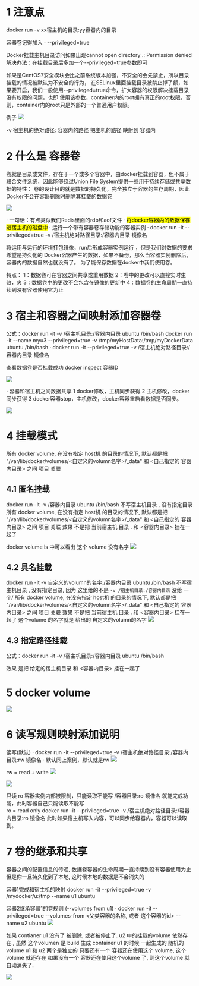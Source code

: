 
# 1 注意点

docker run -v xx宿主机的目录:yy容器内的目录  

容器卷记得加入
·	--privileged=true
 
 Docker挂载主机目录访问如果出现cannot open directory .: Permission denied
解决办法：在挂载目录后多加一个--privileged=true参数即可
  
如果是CentOS7安全模块会比之前系统版本加强，不安全的会先禁止，所以目录挂载的情况被默认为不安全的行为，
在SELinux里面挂载目录被禁止掉了额，如果要开启，我们一般使用--privileged=true命令，扩大容器的权限解决挂载目录没有权限的问题，也即
使用该参数，container内的root拥有真正的root权限，否则，container内的root只是外部的一个普通用户权限。


例子
![](image/Pasted%20image%2020240208123521.png)

-v 宿主机的绝对路径: 容器内的路径   把主机的路径 映射到 容器内 

# 2 什么是 容器卷 
卷就是目录或文件，存在于一个或多个容器中，由docker挂载到容器，但不属于联合文件系统，因此能够绕过Union File System提供一些用于持续存储或共享数据的特性：
卷的设计目的就是数据的持久化，完全独立于容器的生存周期，因此Docker不会在容器删除时删除其挂载的数据卷

![](image/Pasted%20image%2020240208123825.png)
 
·	一句话：有点类似我们Redis里面的rdb和aof文件
·	<mark>将docker容器内的数据保存进宿主机的磁盘中</mark>
·	运行一个带有容器卷存储功能的容器实例
·	 docker run -it --privileged=true -v /宿主机绝对路径目录:/容器内目录      镜像名


将运用与运行的环境打包镜像，run后形成容器实例运行 ，但是我们对数据的要求希望是持久化的 
Docker容器产生的数据，如果不备份，那么当容器实例删除后，容器内的数据自然也就没有了。
为了能保存数据在docker中我们使用卷。
 
特点：
1：数据卷可在容器之间共享或重用数据
2：卷中的更改可以直接实时生效，爽
3：数据卷中的更改不会包含在镜像的更新中
4：数据卷的生命周期一直持续到没有容器使用它为止



# 3 宿主和容器之间映射添加容器卷

公式：docker run -it -v /宿主机目录:/容器内目录 ubuntu /bin/bash
docker run -it --name myu3 --privileged=true -v /tmp/myHostData:/tmp/myDockerData ubuntu /bin/bash
·	 docker run -it --privileged=true -v /宿主机绝对路径目录:/容器内目录      镜像名


查看数据卷是否挂载成功
docker inspect 容器ID

![](image/Pasted%20image%2020240208124949.png)

·	容器和宿主机之间数据共享
1 docker修改，主机同步获得 
2 主机修改，docker同步获得
3 docker容器stop，主机修改，docker容器重启看数据是否同步。

![](image/Pasted%20image%2020240208125036.png)


# 4 挂载模式 

所有 docker volume, 在没有指定 host机 的目录的情况下,  默认都是把 "/var/lib/docker/volumes/<自定义的volumn名字>/\_data" 和 <自己指定的 容器内目录> 之间 项目 关联 

## 4.1 匿名挂载
docker run -it -v /容器内目录 ubuntu /bin/bash
不写宿主机目录 , 没有指定目录
所有 docker volume, 在没有指定 host机 的目录的情况下,  默认都是把 "/var/lib/docker/volumes/<自定义的volumn名字>/\_data" 和 <自己指定的 容器内目录> 之间 项目 关联 
效果 不是把 当前宿主机 目录 . 和  <容器内目录>  挂在一起了

docker volume ls 中可以看出 这个 volume 没有名字 
![](image/Pasted%20image%2020240210135438.png)

## 4.2 具名挂载

docker run -it -v 自定义的volumn的名字:/容器内目录 ubuntu /bin/bash
不写宿主机目录 , 没有指定目录, 因为 这里给的不是 `-v /宿主机目录:/容器内目录` 没给 一个/
所有 docker volume, 在没有指定 host机 的目录的情况下,  默认都是把 "/var/lib/docker/volumes/<自定义的volumn名字>/\_data" 和 <自己指定的 容器内目录> 之间 项目 关联 
效果 不是把 当前宿主机 目录 . 和  <容器内目录>  挂在一起了
这个volume 的名字就是 给出的 自定义的volumn的名字
![](image/Pasted%20image%2020240210135855.png)

## 4.3 指定路径挂载

公式：docker run -it -v /宿主机目录:/容器内目录 ubuntu /bin/bash

效果 是把  给定的宿主机目录  和  <容器内目录>  挂在一起了


# 5 docker volume

![](image/Pasted%20image%2020240210134544.png)


# 6 读写规则映射添加说明

读写(默认)
·	 docker run -it --privileged=true -v /宿主机绝对路径目录:/容器内目录:rw      镜像名
·	默认同上案例，默认就是rw
![](image/Pasted%20image%2020240208125233.png)

 rw = read + write
![](image/Pasted%20image%2020240208125246.png)


![](image/Pasted%20image%2020240208125310.png)


只读 ro 
容器实例内部被限制，只能读取不能写
/容器目录:ro 镜像名       就能完成功能，此时容器自己只能读取不能写  
ro = read only
docker run -it --privileged=true -v /宿主机绝对路径目录:/容器内目录:ro      镜像名
此时如果宿主机写入内容，可以同步给容器内，容器可以读取到。

# 7 卷的继承和共享

容器之间的配置信息的传递, 数据卷容器的生命周期一直持续到没有容器使用为止
但是你一旦持久化到了本地, 这时候本地的数据是不会消失的 

容器1完成和宿主机的映射
docker run -it  --privileged=true -v /mydocker/u:/tmp --name u1 ubuntu


容器2继承容器1的卷规则  (--volumes from u1)
·	docker run -it  --privileged=true --volumes-from <父类容器的名称, 或者 这个容器的id>  --name u2 ubuntu
![](image/Pasted%20image%2020240208125452.png)

如果 contianer u1 没有了 被删除, 或者被停止了.   u2 中的挂载的volume 依然存在., 虽然  这个volumen 是 build 生成 container u1 的时候 一起生成的 随机的 volume
u1 和 u2 两个是独立的 
只要还有一个 容器还在使用这个 volume,  这个volume 就还存在 
如果没有一个 容器还在使用这个volume 了, 则这个volume 就自动消失了. 

![](image/Pasted%20image%2020240210145043.png)








